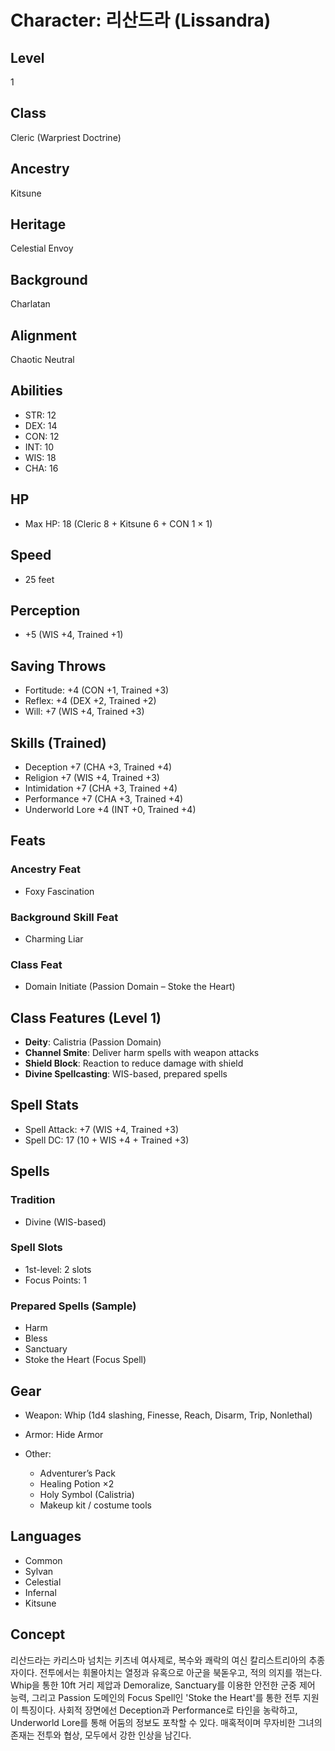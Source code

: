 # Character: 리산드라 (Lissandra)

## Level

1

## Class

Cleric (Warpriest Doctrine)

## Ancestry

Kitsune

## Heritage

Celestial Envoy

## Background

Charlatan

## Alignment

Chaotic Neutral

## Abilities

* STR: 12
* DEX: 14
* CON: 12
* INT: 10
* WIS: 18
* CHA: 16

## HP

* Max HP: 18 (Cleric 8 + Kitsune 6 + CON 1 × 1)

## Speed

* 25 feet

## Perception

* +5 (WIS +4, Trained +1)

## Saving Throws

* Fortitude: +4 (CON +1, Trained +3)
* Reflex: +4 (DEX +2, Trained +2)
* Will: +7 (WIS +4, Trained +3)

## Skills (Trained)

* Deception +7 (CHA +3, Trained +4)
* Religion +7 (WIS +4, Trained +3)
* Intimidation +7 (CHA +3, Trained +4)
* Performance +7 (CHA +3, Trained +4)
* Underworld Lore +4 (INT +0, Trained +4)

## Feats

### Ancestry Feat

* Foxy Fascination

### Background Skill Feat

* Charming Liar

### Class Feat

* Domain Initiate (Passion Domain – Stoke the Heart)

## Class Features (Level 1)

* **Deity**: Calistria (Passion Domain)
* **Channel Smite**: Deliver harm spells with weapon attacks
* **Shield Block**: Reaction to reduce damage with shield
* **Divine Spellcasting**: WIS-based, prepared spells

## Spell Stats

* Spell Attack: +7 (WIS +4, Trained +3)
* Spell DC: 17 (10 + WIS +4 + Trained +3)

## Spells

### Tradition

* Divine (WIS-based)

### Spell Slots

* 1st-level: 2 slots
* Focus Points: 1

### Prepared Spells (Sample)

* Harm
* Bless
* Sanctuary
* Stoke the Heart (Focus Spell)

## Gear

* Weapon: Whip (1d4 slashing, Finesse, Reach, Disarm, Trip, Nonlethal)
* Armor: Hide Armor
* Other:

  * Adventurer’s Pack
  * Healing Potion ×2
  * Holy Symbol (Calistria)
  * Makeup kit / costume tools

## Languages

* Common
* Sylvan
* Celestial
* Infernal
* Kitsune

## Concept

리산드라는 카리스마 넘치는 키츠네 여사제로, 복수와 쾌락의 여신 칼리스트리아의 추종자이다. 전투에서는 휘몰아치는 열정과 유혹으로 아군을 북돋우고, 적의 의지를 꺾는다. Whip을 통한 10ft 거리 제압과 Demoralize, Sanctuary를 이용한 안전한 군중 제어 능력, 그리고 Passion 도메인의 Focus Spell인 'Stoke the Heart'를 통한 전투 지원이 특징이다. 사회적 장면에선 Deception과 Performance로 타인을 농락하고, Underworld Lore를 통해 어둠의 정보도 포착할 수 있다. 매혹적이며 무자비한 그녀의 존재는 전투와 협상, 모두에서 강한 인상을 남긴다.
